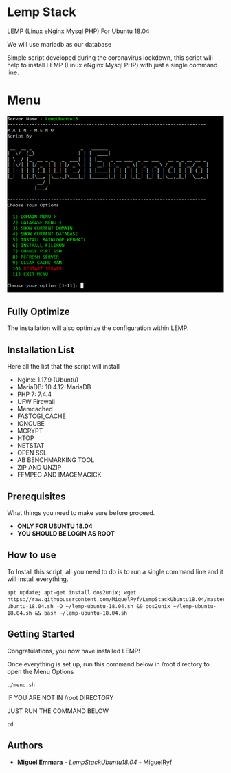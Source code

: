 # Lemp Stack
LEMP (Linux eNginx Mysql PHP) For Ubuntu 18.04

We will use mariadb as our database

Simple script developed during the coronavirus lockdown, this script will help to install LEMP (Linux eNginx Mysql PHP) with just a single command line.

# Menu
![Alt text](https://raw.githubusercontent.com/MiguelRyf/LempStackUbuntu18.04/master/screenshots/Main%20Menu.PNG "Optional Title")

## Fully Optimize
The installation will also optimize the configuration within LEMP.

## Installation List
Here all the list that the script will install
- Nginx: 1.17.9 (Ubuntu)
- MariaDB: 10.4.12-MariaDB
- PHP 7: 7.4.4
- UFW Firewall
- Memcached
- FASTCGI_CACHE
- IONCUBE
- MCRYPT
- HTOP
- NETSTAT
- OPEN SSL
- AB BENCHMARKING TOOL
- ZIP AND UNZIP
- FFMPEG AND IMAGEMAGICK

## Prerequisites
What things you need to make sure before proceed.
* **ONLY FOR UBUNTU 18.04**
* **YOU SHOULD BE LOGIN AS ROOT**

## How to use
To Install this script, all you need to do is to run a single command line and it will install everything.

```
apt update; apt-get install dos2unix; wget https://raw.githubusercontent.com/MiguelRyf/LempStackUbuntu18.04/master/lemp-ubuntu-18.04.sh -O ~/lemp-ubuntu-18.04.sh && dos2unix ~/lemp-ubuntu-18.04.sh && bash ~/lemp-ubuntu-18.04.sh

```

## Getting Started
Congratulations, you now have installed LEMP!

Once everything is set up, run this command below in /root directory to open the Menu Options
```
./menu.sh
```
IF YOU ARE NOT IN /root DIRECTORY

JUST RUN THE COMMAND BELOW
```
cd
```

## Authors
* **Miguel Emmara** - *LempStackUbuntu18.04* - [MiguelRyf](https://github.com/MiguelRyf)
